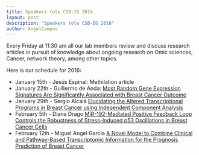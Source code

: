 ```yaml
---
title: Speakers role CSB-IG 2016
layout: post
description: "Speakers role CSB-IG 2016"
author: AngelCampos
---
```

Every Friday at 11:30 am all our lab members review and discuss research articles in pursuit of knowledge about ongoing research on Omic sciences, Cancer, network theory, among other topics.

Here is our schedule for 2016:

* January 15th - Jesús Espinal: Methilation article
* January 22th - Guillermo de Anda: [Most Random Gene Expression Signatures Are Significantly Associated with Breast Cancer Outcome](http://journals.plos.org/ploscompbiol/article?id=10.1371/journal.pcbi.1002240)
* January 29th - Sergio Alcalá [Elucidating the Altered Transcriptional Programs in Breast Cancer using Independent Component Analysis](http://journals.plos.org/ploscompbiol/article?id=10.1371/journal.pcbi.0030161)
* February 5th - Diana Drago [MiR-192-Mediated Positive Feedback Loop Controls the Robustness of Stress-Induced p53 Oscillations in Breast Cancer Cells](http://journals.plos.org/ploscompbiol/article?id=10.1371/journal.pcbi.1004653)
* February 12th - Miguel Angel García [A Novel Model to Combine Clinical and Pathway-Based Transcriptomic Information for the Prognosis Prediction of Breast Cancer](http://journals.plos.org/ploscompbiol/article?id=10.1371/journal.pcbi.1003851)